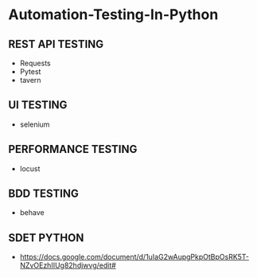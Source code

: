 # Automation-Testing-In-Python

## REST API TESTING ## 
- Requests
- Pytest
- tavern

## UI TESTING ##
- selenium

## PERFORMANCE TESTING ##
- locust

## BDD TESTING ##
- behave

## SDET PYTHON ##
- https://docs.google.com/document/d/1uIaG2wAupgPkpOtBpOsRK5T-NZvOEzhIIUg82hdjwvg/edit#
